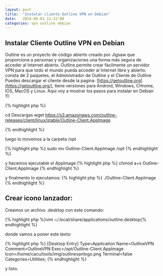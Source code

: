 ```yaml
---
layout: post
title:  "Instalar cliente Outline VPN en Debian"
date:   2024-06-01 12:32:00
categories: vpn outline debian
---
```


## Instalar Cliente Outline VPN en Debian

Outline es un proyecto de código abierto creado por Jigsaw que proporciona a personas y organizaciones una forma más segura de acceder al Internet abierto. 
Outline permite crear fácilmente un servidor VPN para que todo el mundo pueda acceder al Internet libre y abierto.
consta de 2 paquetes, el Administrador de Outline y el Cliente de Outline
Puedes descargar el cliente desde la pagina: [https://getoutline.org](https://getoutline.org/), tiene versiones para Android, Windows, CHrome, IOS, MacOS y Linux.
Aqui voy a mostrar los pasos para instalar en Debian 11:

{% highlight php %}

cd Descargas
wget https://s3.amazonaws.com/outline-releases/client/linux/stable/Outline-Client.AppImage

{% endhighlight %}

luego lo movemos a la carpeta /opt

{% highlight php %}
sudo mv Outline-Client.AppImage /opt
{% endhighlight %}

y hacemos ejecutable el AppImage
{% highlight php %}
chmod a+x Outline-Client.AppImage
{% endhighlight %}

y finalmento lo ejecutamos:
{% highlight php %}
./Outline-Client.AppImage
{% endhighlight %}

## Crear icono lanzador:

Creamos un archivo .desktop con este comando:

{% highlight php %}vim ~/.local/share/applications/outline.desktop{% endhighlight %} 

donde vamos a poner este texto:

{% highlight php %}
[Desktop Entry]
Type=Application
Name=OutlineVPN
Comment=OutlineVPN
Exec=/opt/Outline-Client.AppImage
Icon=/home/cacu/tools/img/outlinevpnlogo.png
Terminal=false
Categories=Utilities;
{% endhighlight %} 

y listo.
